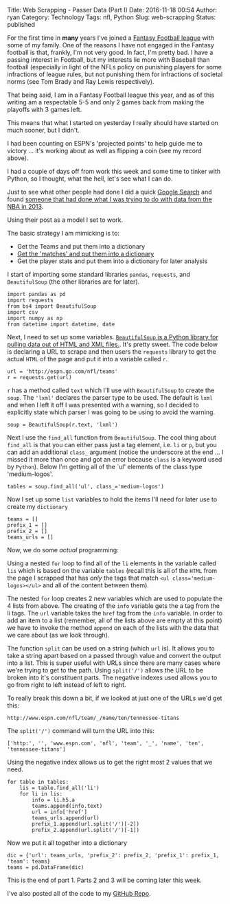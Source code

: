 Title: Web Scrapping - Passer Data (Part I)
Date: 2016-11-18 00:54
Author: ryan
Category: Technology
Tags: nfl, Python
Slug: web-scrapping
Status: published

For the first time in **many** years I've joined a [Fantasy Football league](http://www.espn.com) with some of my family. One of the reasons I have not engaged in the Fantasy football is that, frankly, I'm not very good. In fact, I'm pretty bad. I have a passing interest in Football, but my interests lie more with Baseball than football (especially in light of the NFLs policy on punishing players for some infractions of league rules, but not punishing them for infractions of societal norms (see Tom Brady and Ray Lewis respectively).

That being said, I am in a Fantasy Football league this year, and as of this writing am a respectable 5-5 and only 2 games back from making the playoffs with 3 games left.

This means that what I started on yesterday I really should have started on much sooner, but I didn't.

I had been counting on ESPN's 'projected points' to help guide me to victory ... it's working about as well as flipping a coin (see my record above).

I had a couple of days off from work this week and some time to tinker with Python, so I thought, what the hell, let's see what I can do.

Just to see what other people had done I did a quick [Google Search](http://www.google.com) and found [someone that had done what I was trying to do with data from the NBA in 2013](http://danielfrg.com/blog/2013/04/01/nba-scraping-data/).

Using their post as a model I set to work.

The basic strategy I am mimicking is to:

-   Get the Teams and put them into a dictionary
-   [Get the 'matches' and put them into a dictionary](https://www.ryancheley.com/blog/2016/11/18/web-scrapping-passer-data-part-ii)
-   Get the player stats and put them into a dictionary for later analysis

I start of importing some standard libraries `pandas`, `requests`, and `BeautifulSoup` (the other libraries are for later).

    import pandas as pd
    import requests
    from bs4 import BeautifulSoup
    import csv
    import numpy as np
    from datetime import datetime, date

Next, I need to set up some variables. [`BeautifulSoup` is a Python library for pulling data out of HTML and XML files.](https://www.crummy.com/software/BeautifulSoup/bs4/doc/). It's pretty sweet. The code below is declaring a URL to scrape and then users the `requests` library to get the actual `HTML` of the page and put it into a variable called `r`.

    url = 'http://espn.go.com/nfl/teams'
    r = requests.get(url)

`r` has a method called `text` which I'll use with `BeautifulSoup` to create the `soup`. The `'lxml'` declares the parser type to be used. The default is `lxml` and when I left it off I was presented with a warning, so I decided to explicitly state which parser I was going to be using to avoid the warning.

    soup = BeautifulSoup(r.text, 'lxml')

Next I use the `find_all` function from `BeautifulSoup`. The cool thing about `find_all` is that you can either pass just a tag element, i.e. `li` or `p`, but you can add an additional `class_` argument (notice the underscore at the end ... I missed it more than once and got an error because `class` is a keyword used by `Python`). Below I'm getting all of the \`ul' elements of the class type 'medium-logos'.

    tables = soup.find_all('ul', class_='medium-logos')

Now I set up some `list` variables to hold the items I'll need for later use to create my `dictionary`

    teams = []
    prefix_1 = []
    prefix_2 = []
    teams_urls = []

Now, we do some *actual* programming:

Using a nested `for` loop to find all of the `li` elements in the variable called `lis` which is based on the variable `tables` (recall this is all of the `HTML` from the page I scrapped that has *only* the tags that match `<ul class='medium-logos></ul>` and all of the content between them).

The nested `for` loop creates 2 new variables which are used to populate the 4 lists from above. The creating of the `info` variable gets the a tag from the li tags. The `url` variable takes the `href` tag from the `info` variable. In order to add an item to a list (remember, all of the lists above are empty at this point) we have to invoke the method `append` on each of the lists with the data that we care about (as we look through).

The function `split` can be used on a string (which `url` is). It allows you to take a string apart based on a passed through value and convert the output into a list. This is super useful with URLs since there are many cases where we're trying to get to the path. Using `split('/')` allows the URL to be broken into it's constituent parts. The negative indexes used allows you to go from right to left instead of left to right.

To really break this down a bit, if we looked at just one of the URLs we'd get this:

`http://www.espn.com/nfl/team/_/name/ten/tennessee-titans`

The `split('/')` command will turn the URL into this:

`['http:', '', 'www.espn.com', 'nfl', 'team', '_', 'name', 'ten', 'tennessee-titans']`

Using the negative index allows us to get the right most 2 values that we need.

    for table in tables:
        lis = table.find_all('li')
        for li in lis:
            info = li.h5.a
            teams.append(info.text)
            url = info['href']
            teams_urls.append(url)
            prefix_1.append(url.split('/')[-2])
            prefix_2.append(url.split('/')[-1])

Now we put it all together into a dictionary

    dic = {'url': teams_urls, 'prefix_2': prefix_2, 'prefix_1': prefix_1, 'team': teams}
    teams = pd.DataFrame(dic)

This is the end of part 1. Parts 2 and 3 will be coming later this week.

I've also posted all of the code to my [GitHub Repo](https://github.com/miloardot).
